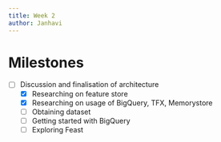 ```yaml
---
title: Week 2
author: Janhavi
---
```

# Milestones
- [ ] Discussion and finalisation of architecture
	- [x] Researching on feature store 
	- [x] Researching on usage of BigQuery, TFX, Memorystore
	- [ ] Obtaining dataset
	- [ ] Getting started with BigQuery
	- [ ] Exploring Feast

